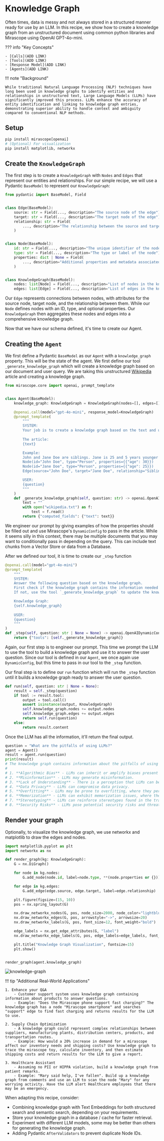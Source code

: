 # Knowledge Graph

Often times, data is messy and not always stored in a structured manner ready for use by an LLM. In this recipe, we show how to create a knowledge graph from an unstructured document using common python libraries and Mirascope using OpenAI GPT-4o-mini.

??? info "Key Concepts"

    - [Calls](ADD LINK)
    - [Tools](ADD LINK)
    - [Response Model](ADD LINK)
    - [Agents](ADD LINK)

!!! note "Background"

    While traditional Natural Language Processing (NLP) techniques have long been used in knowledge graphs to identify entities and relationships in unstructured text, Large Language Models (LLMs) have significantly improved this process. LLMs enhance the accuracy of entity identification and linking to knowledge graph entries, demonstrating superior ability to handle context and ambiguity compared to conventional NLP methods. 


## Setup

```python
pip install mirascope[openai]
# (Optional) For visualization
pip install matplotlib, networkx
```

## Create the `KnowledgeGraph`

The first step is to create a `KnowledgeGraph` with `Nodes` and `Edges` that represent our entities and relationships. For our simple recipe, we will use a Pydantic `BaseModel` to represent our `KnowledgeGraph`:

```python
from pydantic import BaseModel, Field


class Edge(BaseModel):
    source: str = Field(..., description="The source node of the edge")
    target: str = Field(..., description="The target node of the edge")
    relationship: str = Field(
        ..., description="The relationship between the source and target nodes"
    )


class Node(BaseModel):
    id: str = Field(..., description="The unique identifier of the node")
    type: str = Field(..., description="The type or label of the node")
    properties: dict | None = Field(
        ..., description="Additional properties and metadata associated with the node"
    )


class KnowledgeGraph(BaseModel):
    nodes: list[Node] = Field(..., description="List of nodes in the knowledge graph")
    edges: list[Edge] = Field(..., description="List of edges in the knowledge graph")
```

Our `Edge` represents connections between nodes, with attributes for the source node, target node, and the relationship between them. While our `Node` defines nodes with an ID, type, and optional properties. Our `KnowledgeGraph` then aggregates these nodes and edges into a comprehensive knowledge graph.

Now that we have our schema defined, it's time to create our Agent.

## Creating the `Agent`

We first define a Pydantic `BaseModel` as our `Agent` with a `knowledge_graph` property. This will be the state of the agent. We first define our tool `_generate_knowledge_graph` which will create a knowledge graph based on our document and user query. We are taking this unstructured [Wikipedia](https://en.wikipedia.org/wiki/Large_language_model) article and creating a knowledge graph.

```python
from mirascope.core import openai, prompt_template


class Agent(BaseModel):
    knowledge_graph: KnowledgeGraph = KnowledgeGraph(nodes=[], edges=[])

    @openai.call(model="gpt-4o-mini", response_model=KnowledgeGraph)
    @prompt_template(
        """
        SYSTEM:
        Your job is to create a knowledge graph based on the text and user question.
        
        The article:
        {text}

        Example:
        John and Jane Doe are siblings. Jane is 25 and 5 years younger than John.
        Node(id="John Doe", type="Person", properties={{"age": 30}})
        Node(id="Jane Doe", type="Person", properties={{"age": 25}})
        Edge(source="John Doe", target="Jane Doe", relationship="Siblings")

        USER:
        {question}
        """
    )
    def _generate_knowledge_graph(self, question: str) -> openai.OpenAIDynamicConfig:
        text = ""
        with open("wikipedia.txt") as f:
            text = f.read()
        return {"computed_fields": {"text": text}}
```

We engineer our prompt by giving examples of how the properties should be filled out and use Mirascope's `DynamicConfig` to pass in the article. While it seems silly in this context, there may be multiple documents that you may want to conditionally pass in depending on the query. This can include text chunks from a Vector Store or data from a Database.

After we defined our tool, it is time to create our `_step` function

```python
@openai.call(model="gpt-4o-mini")
@prompt_template(
    """
    SYSTEM:
    Answer the following question based on the knowledge graph. 
    First check if the knowledge graph contains the information needed to answer the question
    If not, use the tool `_generate_knowledge_graph` to update the knowledge graph, then answer the question.

    Knowledge Graph:
    {self.knowledge_graph}
    
    USER:
    {question}
    """
)
def _step(self, question: str | None = None) -> openai.OpenAIDynamicConfig:
    return {"tools": [self._generate_knowledge_graph]}
```

Again, our first step is to engineer our prompt. This time we prompt the LLM to use the tool to build a knowledge graph and use it to answer the user question. Since our tool is defined in our `Agent`, we once again use `DynamicConfig`, but this time to pass in our tool to the `_step` function.

Our final step is to define our `run` function which will run the `_step` function until it builds a knowledge graph ready to answer the user question.

```python
def run(self, question: str | None = None):
    result = self._step(question)
    if tool := result.tool:
        output = tool.call()
        assert isinstance(output, KnowledgeGraph)
        self.knowledge_graph.nodes += output.nodes
        self.knowledge_graph.edges += output.edges
        return self.run(question)
    else:
        return result.content
```

Once the LLM has all the information, it'll return the final output.

```python
question = "What are the pitfalls of using LLMs?"
agent = Agent()
result = agent.run(question)
print(result)
# The knowledge graph contains information about the pitfalls of using LLMs. Based on the existing entries, the pitfalls include:
#
# 1. **Algorithmic Bias** - LLMs can inherit or amplify biases present in the training data.
# 2. **Misinformation** - LLMs may generate misinformation.
# 3. **Lack of Understanding** - There is a perception that LLMs can be understood like humans, which is not accurate.
# 4. **Data Privacy** - LLMs can compromise data privacy.
# 5. **Overfitting** - LLMs may be prone to overfitting, where they perform well on training data but poorly on new data.
# 6. **Memorization** - LLMs can exhibit memorization issues, where they recall specific training data verbatim.
# 7. **Stereotyping** - LLMs can reinforce stereotypes found in the training data.
# 8. **Security Risks** - LLMs pose potential security risks and threats.
```

## Render your graph

Optionally, to visualize the knowledge graph, we use networkx and matplotlib to draw the edges and nodes. 

```python
import matplotlib.pyplot as plt
import networkx as nx

def render_graph(kg: KnowledgeGraph):
    G = nx.DiGraph()

    for node in kg.nodes:
        G.add_node(node.id, label=node.type, **(node.properties or {}))

    for edge in kg.edges:
        G.add_edge(edge.source, edge.target, label=edge.relationship)

    plt.figure(figsize=(15, 10))
    pos = nx.spring_layout(G)

    nx.draw_networkx_nodes(G, pos, node_size=2000, node_color="lightblue")
    nx.draw_networkx_edges(G, pos, arrowstyle="->", arrowsize=20)
    nx.draw_networkx_labels(G, pos, font_size=12, font_weight="bold")

    edge_labels = nx.get_edge_attributes(G, "label")
    nx.draw_networkx_edge_labels(G, pos, edge_labels=edge_labels, font_color="red")

    plt.title("Knowledge Graph Visualization", fontsize=15)
    plt.show()


render_graph(agent.knowledge_graph)
```

![knowledge-graph](../assets/knowledge-graph.png)

!!! tip "Additional Real-World Applications"

    1. Enhance your Q&A
        - Customer support system uses knowledge graph containing information about products to answer questions.
        - Example: "Does the Mirascope phone support fast charging?" The knowledge graph has a node "Mirascope smartphone" and searches "support" edge to find fast charging and returns results for the LLM to use.

    2. Supply Chain Optimization
        - A knowledge graph could represent complex relationships between suppliers, manufacturing plants, distribution centers, products, and transportation routes.
        - Example: How would a 20% increase in demand for a mirascope affect our inventory needs and shipping costs? Use knowledge graph to trace the mirascope toy, calculate inventory, and then estimate shipping costs and return results for the LLM to give a report.

    3. Healthcare Assistant
        - Assuming no PII or HIPPA violation, build a knowledge graph from patient remarks.
        - Example: "Mary said help, I've fallen". Build up a knowledge graph from comments and use an LLM to scan the node "Mary" for any worrying activity. Have the LLM alert Healthcare employees that there may be an emergency.

When adapting this recipe, consider:

- Combining knowledge graph with Text Embeddings for both structured search and semantic search, depending on your requirements.
- Store your knowledge graph in a database / cache for faster retrieval.
- Experiment with different LLM models, some may be better than others for generating the knowledge graph.
- Adding Pydantic `AfterValidators` to prevent duplicate Node IDs.

